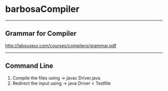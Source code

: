 # barbosaCompiler

----------------------
Grammar for Compiler
----------------------
http://labouseur.com/courses/compilers/grammar.pdf

--------------
Command Line 
--------------
1. Compile the files using -> javac Driver.java
2. Redirect the input using -> java Driver < Testfile
